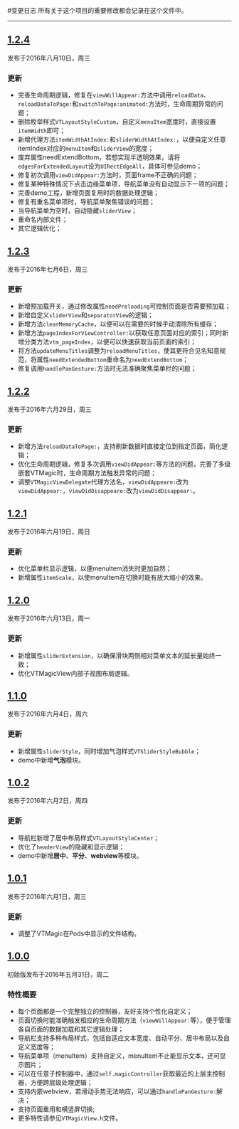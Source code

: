 #变更日志
所有关于这个项目的重要修改都会记录在这个文件中。

--- 

## [1.2.4](https://github.com/tianzhuo112/VTMagic/releases/tag/1.2.4)
发布于2016年八月10日，周三

### 更新
- 完善生命周期逻辑，修复在`viewWillAppear:`方法中调用`reloadData`、`reloadDataToPage:`和`switchToPage:animated:`方法时，生命周期异常的问题；
- 删除枚举样式`VTLayoutStyleCustom`，自定义`menuItem`宽度时，直接设置`itemWidth`即可；
- 新增代理方法`itemWidthAtIndex:`和`sliderWidthAtIndex:`，以便自定义任意itemIndex对应的`menuItem`和`sliderView`的宽度；
- 废弃属性needExtendBottom，若想实现半透明效果，请将`edgesForExtendedLayout`设为`UIRectEdgeAll`，具体可参见demo；
- 修复初次调用`viewDidAppear:`方法时，页面frame不正确的问题；
- 修复某种特殊情况下点击边缘菜单项，导航菜单没有自动显示下一项的问题；
- 完善demo工程，新增页面复用时的数据处理逻辑；
- 修复有重名菜单项时，导航菜单聚焦错误的问题；
- 当导航菜单为空时，自动隐藏`sliderView`；
- 重命名内部文件；
- 其它逻辑优化；


## [1.2.3](https://github.com/tianzhuo112/VTMagic/releases/tag/1.2.3)
发布于2016年七月6日，周三

### 更新
- 新增预加载开关，通过修改属性`needPreloading`可控制页面是否需要预加载；
- 新增自定义`sliderView`和`separatorView`的逻辑；
- 新增方法`clearMemoryCache`，以便可以在需要的时候手动清除所有缓存；
- 新增方法`pageIndexForViewController:`以获取任意页面对应的索引；同时新增分类方法`vtm_pageIndex`，以便可以快速获取当前页面的索引；
- 将方法`updateMenuTitles`调整为`reloadMenuTitles`，使其更符合见名知意规范，将属性`needExtendedBottom`重命名为`needExtendBottom`；
- 修复调用`handlePanGesture:`方法时无法准确聚焦菜单栏的问题；


## [1.2.2](https://github.com/tianzhuo112/VTMagic/releases/tag/1.2.2)
发布于2016年六月29日，周三

### 更新
- 新增方法`reloadDataToPage:`，支持刷新数据时直接定位到指定页面，简化逻辑；
- 优化生命周期逻辑，修复多次调用`viewDidAppear:`等方法的问题，完善了多级嵌套VTMagic时，生命周期方法触发异常的问题；
- 调整`VTMagicViewDelegate`代理方法名，`viewDidAppeare:`改为`viewDidAppear:`，`viewDidDisappeare:`改为`viewDidDisappear:`。


## [1.2.1](https://github.com/tianzhuo112/VTMagic/releases/tag/1.2.1)
发布于2016年六月19日，周日

### 更新
- 优化菜单栏显示逻辑，以便menuItem消失时更加自然；
- 新增属性`itemScale`，以使menuItem在切换时能有放大缩小的效果。


## [1.2.0](https://github.com/tianzhuo112/VTMagic/releases/tag/1.2.0)
发布于2016年六月13日，周一

### 更新
- 新增属性`sliderExtension`，以确保滑块两侧相对菜单文本的延长量始终一致；
- 优化VTMagicView内部子视图布局逻辑。


## [1.1.0](https://github.com/tianzhuo112/VTMagic/releases/tag/1.1.0)
发布于2016年六月4日，周六

### 更新
- 新增属性`sliderStyle`，同时增加气泡样式`VTSliderStyleBubble`；
- demo中新增**气泡**模块。


## [1.0.2](https://github.com/tianzhuo112/VTMagic/releases/tag/1.0.2)
发布于2016年六月2日，周四

### 更新
- 导航栏新增了居中布局样式`VTLayoutStyleCenter`；
- 优化了`headerView`的隐藏和显示逻辑；
- demo中新增**居中**、**平分**、**webview**等模块。

## [1.0.1](https://github.com/tianzhuo112/VTMagic/releases/tag/1.0.1)
发布于2016年六月1日，周三

### 更新
- 调整了VTMagic在Pods中显示的文件结构。


## [1.0.0](https://github.com/tianzhuo112/VTMagic/releases/tag/1.0.0)
初始版发布于2016年五月31日，周二

### 特性概要
- 每个页面都是一个完整独立的控制器，友好支持个性化自定义；
- 页面切换时能准确触发相应的生命周期方法（`viewWillAppear:`等），便于管理各自页面的数据加载和其它逻辑处理；
- 导航栏支持多种布局样式，包括自适应文本宽度、自动平分、居中布局以及自定义宽度等；
- 导航菜单项（menuItem）支持自定义，menuItem不止能显示文本，还可显示图片；
- 可以在任意子控制器中，通过`self.magicController`获取最近的上层主控制器，方便跨层级处理逻辑；
- 支持内嵌webview，若滑动手势无法响应，可以通过`handlePanGesture:`解决；
- 支持页面重用和横竖屏切换;
- 更多特性请参见`VTMagicView.h`文件。